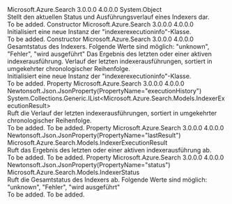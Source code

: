 <Type Name="IndexerExecutionInfo" FullName="Microsoft.Azure.Search.Models.IndexerExecutionInfo">
  <TypeSignature Language="C#" Value="public class IndexerExecutionInfo" />
  <TypeSignature Language="ILAsm" Value=".class public auto ansi beforefieldinit IndexerExecutionInfo extends System.Object" />
  <TypeSignature Language="DocId" Value="T:Microsoft.Azure.Search.Models.IndexerExecutionInfo" />
  <TypeSignature Language="VB.NET" Value="Public Class IndexerExecutionInfo" />
  <TypeSignature Language="F#" Value="type IndexerExecutionInfo = class" />
  <AssemblyInfo>
    <AssemblyName>Microsoft.Azure.Search</AssemblyName>
    <AssemblyVersion>3.0.0.0</AssemblyVersion>
    <AssemblyVersion>4.0.0.0</AssemblyVersion>
  </AssemblyInfo>
  <Base>
    <BaseTypeName>System.Object</BaseTypeName>
  </Base>
  <Interfaces />
  <Docs>
    <summary>
            Stellt den aktuellen Status und Ausführungsverlauf eines Indexers dar.
            </summary>
    <remarks>To be added.</remarks>
  </Docs>
  <Members>
    <Member MemberName=".ctor">
      <MemberSignature Language="C#" Value="public IndexerExecutionInfo ();" />
      <MemberSignature Language="ILAsm" Value=".method public hidebysig specialname rtspecialname instance void .ctor() cil managed" />
      <MemberSignature Language="DocId" Value="M:Microsoft.Azure.Search.Models.IndexerExecutionInfo.#ctor" />
      <MemberSignature Language="VB.NET" Value="Public Sub New ()" />
      <MemberType>Constructor</MemberType>
      <AssemblyInfo>
        <AssemblyName>Microsoft.Azure.Search</AssemblyName>
        <AssemblyVersion>3.0.0.0</AssemblyVersion>
        <AssemblyVersion>4.0.0.0</AssemblyVersion>
      </AssemblyInfo>
      <Parameters />
      <Docs>
        <summary>
            Initialisiert eine neue Instanz der "indexerexecutioninfo"-Klasse.
            </summary>
        <remarks>To be added.</remarks>
      </Docs>
    </Member>
    <Member MemberName=".ctor">
      <MemberSignature Language="C#" Value="public IndexerExecutionInfo (Microsoft.Azure.Search.Models.IndexerStatus status = Microsoft.Azure.Search.Models.IndexerStatus.Unknown, Microsoft.Azure.Search.Models.IndexerExecutionResult lastResult = null, System.Collections.Generic.IList&lt;Microsoft.Azure.Search.Models.IndexerExecutionResult&gt; executionHistory = null);" />
      <MemberSignature Language="ILAsm" Value=".method public hidebysig specialname rtspecialname instance void .ctor(valuetype Microsoft.Azure.Search.Models.IndexerStatus status, class Microsoft.Azure.Search.Models.IndexerExecutionResult lastResult, class System.Collections.Generic.IList`1&lt;class Microsoft.Azure.Search.Models.IndexerExecutionResult&gt; executionHistory) cil managed" />
      <MemberSignature Language="DocId" Value="M:Microsoft.Azure.Search.Models.IndexerExecutionInfo.#ctor(Microsoft.Azure.Search.Models.IndexerStatus,Microsoft.Azure.Search.Models.IndexerExecutionResult,System.Collections.Generic.IList{Microsoft.Azure.Search.Models.IndexerExecutionResult})" />
      <MemberSignature Language="VB.NET" Value="Public Sub New (Optional status As IndexerStatus = Microsoft.Azure.Search.Models.IndexerStatus.Unknown, Optional lastResult As IndexerExecutionResult = null, Optional executionHistory As IList(Of IndexerExecutionResult) = null)" />
      <MemberSignature Language="F#" Value="new Microsoft.Azure.Search.Models.IndexerExecutionInfo : Microsoft.Azure.Search.Models.IndexerStatus * Microsoft.Azure.Search.Models.IndexerExecutionResult * System.Collections.Generic.IList&lt;Microsoft.Azure.Search.Models.IndexerExecutionResult&gt; -&gt; Microsoft.Azure.Search.Models.IndexerExecutionInfo" Usage="new Microsoft.Azure.Search.Models.IndexerExecutionInfo (status, lastResult, executionHistory)" />
      <MemberType>Constructor</MemberType>
      <AssemblyInfo>
        <AssemblyName>Microsoft.Azure.Search</AssemblyName>
        <AssemblyVersion>3.0.0.0</AssemblyVersion>
        <AssemblyVersion>4.0.0.0</AssemblyVersion>
      </AssemblyInfo>
      <Parameters>
        <Parameter Name="status" Type="Microsoft.Azure.Search.Models.IndexerStatus" />
        <Parameter Name="lastResult" Type="Microsoft.Azure.Search.Models.IndexerExecutionResult" />
        <Parameter Name="executionHistory" Type="System.Collections.Generic.IList&lt;Microsoft.Azure.Search.Models.IndexerExecutionResult&gt;" />
      </Parameters>
      <Docs>
        <param name="status">Gesamtstatus des Indexers. Folgende Werte sind möglich: "unknown", "Fehler", "wird ausgeführt"</param>
        <param name="lastResult">Das Ergebnis des letzten oder einer aktiven indexerausführung.</param>
        <param name="executionHistory">Verlauf der letzten indexerausführungen, sortiert in umgekehrter chronologischer Reihenfolge.</param>
        <summary>
            Initialisiert eine neue Instanz der "indexerexecutioninfo"-Klasse.
            </summary>
        <remarks>To be added.</remarks>
      </Docs>
    </Member>
    <Member MemberName="ExecutionHistory">
      <MemberSignature Language="C#" Value="public System.Collections.Generic.IList&lt;Microsoft.Azure.Search.Models.IndexerExecutionResult&gt; ExecutionHistory { get; protected set; }" />
      <MemberSignature Language="ILAsm" Value=".property instance class System.Collections.Generic.IList`1&lt;class Microsoft.Azure.Search.Models.IndexerExecutionResult&gt; ExecutionHistory" />
      <MemberSignature Language="DocId" Value="P:Microsoft.Azure.Search.Models.IndexerExecutionInfo.ExecutionHistory" />
      <MemberSignature Language="VB.NET" Value="Public Property ExecutionHistory As IList(Of IndexerExecutionResult)" />
      <MemberSignature Language="F#" Value="member this.ExecutionHistory : System.Collections.Generic.IList&lt;Microsoft.Azure.Search.Models.IndexerExecutionResult&gt; with get, set" Usage="Microsoft.Azure.Search.Models.IndexerExecutionInfo.ExecutionHistory" />
      <MemberType>Property</MemberType>
      <AssemblyInfo>
        <AssemblyName>Microsoft.Azure.Search</AssemblyName>
        <AssemblyVersion>3.0.0.0</AssemblyVersion>
        <AssemblyVersion>4.0.0.0</AssemblyVersion>
      </AssemblyInfo>
      <Attributes>
        <Attribute>
          <AttributeName>Newtonsoft.Json.JsonProperty(PropertyName="executionHistory")</AttributeName>
        </Attribute>
      </Attributes>
      <ReturnValue>
        <ReturnType>System.Collections.Generic.IList&lt;Microsoft.Azure.Search.Models.IndexerExecutionResult&gt;</ReturnType>
      </ReturnValue>
      <Docs>
        <summary>
            Ruft die Verlauf der letzten indexerausführungen, sortiert in umgekehrter chronologischer Reihenfolge.
            </summary>
        <value>To be added.</value>
        <remarks>To be added.</remarks>
      </Docs>
    </Member>
    <Member MemberName="LastResult">
      <MemberSignature Language="C#" Value="public Microsoft.Azure.Search.Models.IndexerExecutionResult LastResult { get; protected set; }" />
      <MemberSignature Language="ILAsm" Value=".property instance class Microsoft.Azure.Search.Models.IndexerExecutionResult LastResult" />
      <MemberSignature Language="DocId" Value="P:Microsoft.Azure.Search.Models.IndexerExecutionInfo.LastResult" />
      <MemberSignature Language="VB.NET" Value="Public Property LastResult As IndexerExecutionResult" />
      <MemberSignature Language="F#" Value="member this.LastResult : Microsoft.Azure.Search.Models.IndexerExecutionResult with get, set" Usage="Microsoft.Azure.Search.Models.IndexerExecutionInfo.LastResult" />
      <MemberType>Property</MemberType>
      <AssemblyInfo>
        <AssemblyName>Microsoft.Azure.Search</AssemblyName>
        <AssemblyVersion>3.0.0.0</AssemblyVersion>
        <AssemblyVersion>4.0.0.0</AssemblyVersion>
      </AssemblyInfo>
      <Attributes>
        <Attribute>
          <AttributeName>Newtonsoft.Json.JsonProperty(PropertyName="lastResult")</AttributeName>
        </Attribute>
      </Attributes>
      <ReturnValue>
        <ReturnType>Microsoft.Azure.Search.Models.IndexerExecutionResult</ReturnType>
      </ReturnValue>
      <Docs>
        <summary>
            Ruft das Ergebnis des letzten oder einer aktiven indexerausführung ab.
            </summary>
        <value>To be added.</value>
        <remarks>To be added.</remarks>
      </Docs>
    </Member>
    <Member MemberName="Status">
      <MemberSignature Language="C#" Value="public Microsoft.Azure.Search.Models.IndexerStatus Status { get; protected set; }" />
      <MemberSignature Language="ILAsm" Value=".property instance valuetype Microsoft.Azure.Search.Models.IndexerStatus Status" />
      <MemberSignature Language="DocId" Value="P:Microsoft.Azure.Search.Models.IndexerExecutionInfo.Status" />
      <MemberSignature Language="VB.NET" Value="Public Property Status As IndexerStatus" />
      <MemberSignature Language="F#" Value="member this.Status : Microsoft.Azure.Search.Models.IndexerStatus with get, set" Usage="Microsoft.Azure.Search.Models.IndexerExecutionInfo.Status" />
      <MemberType>Property</MemberType>
      <AssemblyInfo>
        <AssemblyName>Microsoft.Azure.Search</AssemblyName>
        <AssemblyVersion>3.0.0.0</AssemblyVersion>
        <AssemblyVersion>4.0.0.0</AssemblyVersion>
      </AssemblyInfo>
      <Attributes>
        <Attribute>
          <AttributeName>Newtonsoft.Json.JsonProperty(PropertyName="status")</AttributeName>
        </Attribute>
      </Attributes>
      <ReturnValue>
        <ReturnType>Microsoft.Azure.Search.Models.IndexerStatus</ReturnType>
      </ReturnValue>
      <Docs>
        <summary>
            Ruft die Gesamtstatus des Indexers ab. Folgende Werte sind möglich: "unknown", "Fehler", "wird ausgeführt"
            </summary>
        <value>To be added.</value>
        <remarks>To be added.</remarks>
      </Docs>
    </Member>
  </Members>
</Type>